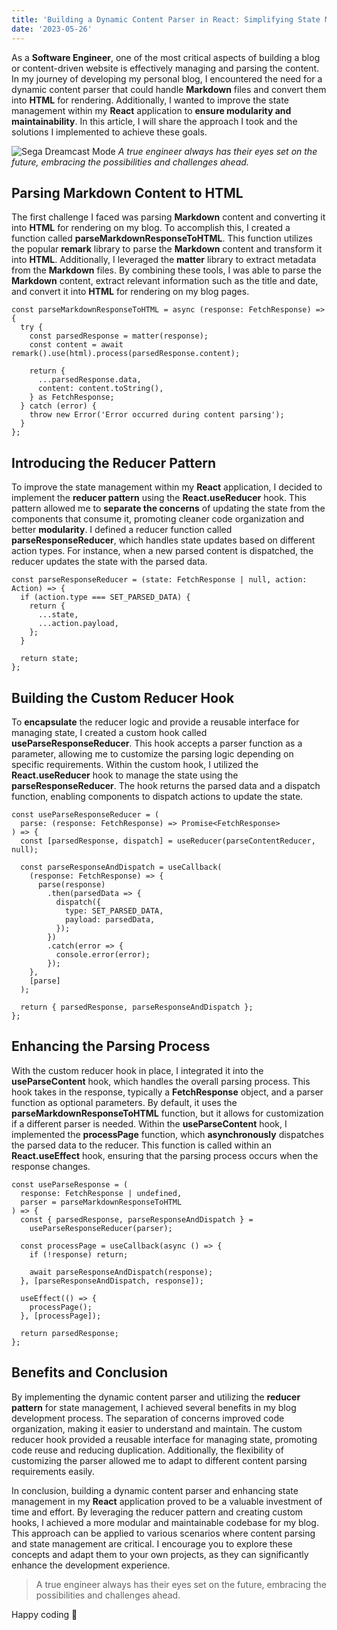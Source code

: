 ```yaml
---
title: 'Building a Dynamic Content Parser in React: Simplifying State Management and Enhancing Modularity'
date: '2023-05-26'
---
```


As a **Software Engineer**, one of the most critical aspects of building a blog or content-driven website is effectively managing and parsing the content. In my journey of developing my personal blog, I encountered the need for a dynamic content parser that could handle **Markdown** files and convert them into **HTML** for rendering. Additionally, I wanted to improve the state management within my **React** application to **ensure modularity and maintainability**. In this article, I will share the approach I took and the solutions I implemented to achieve these goals.

![Sega Dreamcast Mode](/images/Sega_Dreamcast_MODE_Easy_Access_SATA_Adapter_Mounting_Kit_with_M.2_Support_2__40232.webp)
_A true engineer always has their eyes set on the future, embracing the possibilities and challenges ahead._

## Parsing Markdown Content to HTML

The first challenge I faced was parsing **Markdown** content and converting it into **HTML** for rendering on my blog. To accomplish this, I created a function called **parseMarkdownResponseToHTML**. This function utilizes the popular **remark** library to parse the **Markdown** content and transform it into **HTML**. Additionally, I leveraged the **matter** library to extract metadata from the **Markdown** files. By combining these tools, I was able to parse the **Markdown** content, extract relevant information such as the title and date, and convert it into **HTML** for rendering on my blog pages.

```
const parseMarkdownResponseToHTML = async (response: FetchResponse) => {
  try {
    const parsedResponse = matter(response);
    const content = await remark().use(html).process(parsedResponse.content);

    return {
      ...parsedResponse.data,
      content: content.toString(),
    } as FetchResponse;
  } catch (error) {
    throw new Error('Error occurred during content parsing');
  }
};
```

## Introducing the Reducer Pattern

To improve the state management within my **React** application, I decided to implement the **reducer pattern** using the **React.useReducer** hook. This pattern allowed me to **separate the concerns** of updating the state from the components that consume it, promoting cleaner code organization and better **modularity**. I defined a reducer function called **parseResponseReducer**, which handles state updates based on different action types. For instance, when a new parsed content is dispatched, the reducer updates the state with the parsed data.

```
const parseResponseReducer = (state: FetchResponse | null, action: Action) => {
  if (action.type === SET_PARSED_DATA) {
    return {
      ...state,
      ...action.payload,
    };
  }

  return state;
};
```

## Building the Custom Reducer Hook

To **encapsulate** the reducer logic and provide a reusable interface for managing state, I created a custom hook called **useParseResponseReducer**. This hook accepts a parser function as a parameter, allowing me to customize the parsing logic depending on specific requirements. Within the custom hook, I utilized the **React.useReducer** hook to manage the state using the **parseResponseReducer**. The hook returns the parsed data and a dispatch function, enabling components to dispatch actions to update the state.

```
const useParseResponseReducer = (
  parse: (response: FetchResponse) => Promise<FetchResponse>
) => {
  const [parsedResponse, dispatch] = useReducer(parseContentReducer, null);

  const parseResponseAndDispatch = useCallback(
    (response: FetchResponse) => {
      parse(response)
        .then(parsedData => {
          dispatch({
            type: SET_PARSED_DATA,
            payload: parsedData,
          });
        })
        .catch(error => {
          console.error(error);
        });
    },
    [parse]
  );

  return { parsedResponse, parseResponseAndDispatch };
};
```

## Enhancing the Parsing Process

With the custom reducer hook in place, I integrated it into the **useParseContent** hook, which handles the overall parsing process. This hook takes in the response, typically a **FetchResponse** object, and a parser function as optional parameters. By default, it uses the **parseMarkdownResponseToHTML** function, but it allows for customization if a different parser is needed. Within the **useParseContent** hook, I implemented the **processPage** function, which **asynchronously** dispatches the parsed data to the reducer. This function is called within an **React.useEffect** hook, ensuring that the parsing process occurs when the response changes.

```
const useParseResponse = (
  response: FetchResponse | undefined,
  parser = parseMarkdownResponseToHTML
) => {
  const { parsedResponse, parseResponseAndDispatch } =
    useParseResponseReducer(parser);

  const processPage = useCallback(async () => {
    if (!response) return;

    await parseResponseAndDispatch(response);
  }, [parseResponseAndDispatch, response]);

  useEffect(() => {
    processPage();
  }, [processPage]);

  return parsedResponse;
};
```

## Benefits and Conclusion

By implementing the dynamic content parser and utilizing the **reducer pattern** for state management, I achieved several benefits in my blog development process. The separation of concerns improved code organization, making it easier to understand and maintain. The custom reducer hook provided a reusable interface for managing state, promoting code reuse and reducing duplication. Additionally, the flexibility of customizing the parser allowed me to adapt to different content parsing requirements easily.

In conclusion, building a dynamic content parser and enhancing state management in my **React** application proved to be a valuable investment of time and effort. By leveraging the reducer pattern and creating custom hooks, I achieved a more modular and maintainable codebase for my blog. This approach can be applied to various scenarios where content parsing and state management are critical. I encourage you to explore these concepts and adapt them to your own projects, as they can significantly enhance the development experience.

> A true engineer always has their eyes set on the future, embracing the possibilities and challenges ahead.

Happy coding 🙂
